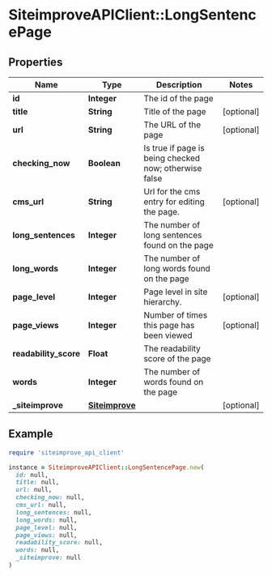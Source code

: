 # SiteimproveAPIClient::LongSentencePage

## Properties

| Name | Type | Description | Notes |
| ---- | ---- | ----------- | ----- |
| **id** | **Integer** | The id of the page |  |
| **title** | **String** | Title of the page | [optional] |
| **url** | **String** | The URL of the page | [optional] |
| **checking_now** | **Boolean** | Is true if page is being checked now; otherwise false |  |
| **cms_url** | **String** | Url for the cms entry for editing the page. | [optional] |
| **long_sentences** | **Integer** | The number of long sentences found on the page |  |
| **long_words** | **Integer** | The number of long words found on the page |  |
| **page_level** | **Integer** | Page level in site hierarchy. | [optional] |
| **page_views** | **Integer** | Number of times this page has been viewed | [optional] |
| **readability_score** | **Float** | The readability score of the page |  |
| **words** | **Integer** | The number of words found on the page |  |
| **_siteimprove** | [**Siteimprove**](Siteimprove.md) |  | [optional] |

## Example

```ruby
require 'siteimprove_api_client'

instance = SiteimproveAPIClient::LongSentencePage.new(
  id: null,
  title: null,
  url: null,
  checking_now: null,
  cms_url: null,
  long_sentences: null,
  long_words: null,
  page_level: null,
  page_views: null,
  readability_score: null,
  words: null,
  _siteimprove: null
)
```

